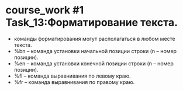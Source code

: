 # course_work #1 Task_13:Форматирование текста.
* команды форматирования могут располагаться в любом месте текста.
* %bn – команда установки начальной позиции строки (n – номер позиции).
* %en – команда установки конечной позиции строки (n – номер позиции).
* %fl – команда выравнивания по левому краю.
* %fr – команда выравнивания по правому краю.
